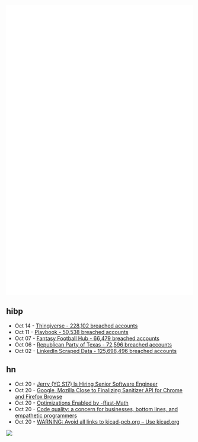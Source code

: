 ![Metrics](https://raw.githubusercontent.com/phixion/phixion/master/metrics.svg)

## hibp

<!--
for https://github.com/phixion/phixion/blob/main/.github/workflows/feeds.yml
-->
<!--START_SECTION:haveibeenpwnd-->
- Oct 14 - [Thingiverse - 228,102 breached accounts](https://haveibeenpwned.com/PwnedWebsites#Thingiverse)
- Oct 11 - [Playbook - 50,538 breached accounts](https://haveibeenpwned.com/PwnedWebsites#Playbook)
- Oct 07 - [Fantasy Football Hub - 66,479 breached accounts](https://haveibeenpwned.com/PwnedWebsites#FantasyFootballHub)
- Oct 06 - [Republican Party of Texas - 72,596 breached accounts](https://haveibeenpwned.com/PwnedWebsites#RepublicanPartyOfTexas)
- Oct 02 - [LinkedIn Scraped Data - 125,698,496 breached accounts](https://haveibeenpwned.com/PwnedWebsites#LinkedInScrape)
<!--END_SECTION:haveibeenpwnd-->

## hn

<!--
for https://github.com/phixion/phixion/blob/main/.github/workflows/feeds.yml
-->
<!--START_SECTION:hn-->
- Oct 20 - [Jerry (YC S17) Is Hiring Senior Software Engineer](https://jobs.lever.co/getjerry/8a65340f-f253-4da6-8259-ad1fe527a7e8)
- Oct 20 - [Google, Mozilla Close to Finalizing Sanitizer API for Chrome and Firefox Browse](https://portswigger.net/daily-swig/google-mozilla-close-to-finalizing-sanitizer-api-for-chrome-and-firefox-browsers)
- Oct 20 - [Optimizations Enabled by -ffast-Math](https://kristerw.github.io/2021/10/19/fast-math/)
- Oct 20 - [Code quality: a concern for businesses, bottom lines, and empathetic programmers](https://stackoverflow.blog/2021/10/18/code-quality-a-concern-for-businesses-bottom-lines-and-empathetic-programmers/)
- Oct 20 - [WARNING: Avoid all links to kicad-pcb.org – Use kicad.org](https://forum.kicad.info/t/warning-avoid-all-links-to-kicad-pcb-org-use-kicad-org/31521)
<!--END_SECTION:hn-->

<!--
for https://yhype.me
-->
![](https://hit.yhype.me/github/profile?user_id=13013670)
